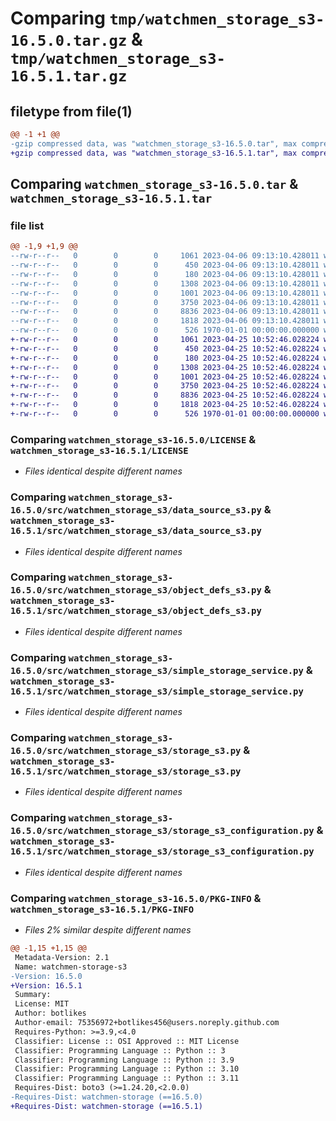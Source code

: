# Comparing `tmp/watchmen_storage_s3-16.5.0.tar.gz` & `tmp/watchmen_storage_s3-16.5.1.tar.gz`

## filetype from file(1)

```diff
@@ -1 +1 @@
-gzip compressed data, was "watchmen_storage_s3-16.5.0.tar", max compression
+gzip compressed data, was "watchmen_storage_s3-16.5.1.tar", max compression
```

## Comparing `watchmen_storage_s3-16.5.0.tar` & `watchmen_storage_s3-16.5.1.tar`

### file list

```diff
@@ -1,9 +1,9 @@
--rw-r--r--   0        0        0     1061 2023-04-06 09:13:10.428011 watchmen_storage_s3-16.5.0/LICENSE
--rw-r--r--   0        0        0      450 2023-04-06 09:13:10.428011 watchmen_storage_s3-16.5.0/pyproject.toml
--rw-r--r--   0        0        0      180 2023-04-06 09:13:10.428011 watchmen_storage_s3-16.5.0/src/watchmen_storage_s3/__init__.py
--rw-r--r--   0        0        0     1308 2023-04-06 09:13:10.428011 watchmen_storage_s3-16.5.0/src/watchmen_storage_s3/data_source_s3.py
--rw-r--r--   0        0        0     1001 2023-04-06 09:13:10.428011 watchmen_storage_s3-16.5.0/src/watchmen_storage_s3/object_defs_s3.py
--rw-r--r--   0        0        0     3750 2023-04-06 09:13:10.428011 watchmen_storage_s3-16.5.0/src/watchmen_storage_s3/simple_storage_service.py
--rw-r--r--   0        0        0     8836 2023-04-06 09:13:10.428011 watchmen_storage_s3-16.5.0/src/watchmen_storage_s3/storage_s3.py
--rw-r--r--   0        0        0     1818 2023-04-06 09:13:10.428011 watchmen_storage_s3-16.5.0/src/watchmen_storage_s3/storage_s3_configuration.py
--rw-r--r--   0        0        0      526 1970-01-01 00:00:00.000000 watchmen_storage_s3-16.5.0/PKG-INFO
+-rw-r--r--   0        0        0     1061 2023-04-25 10:52:46.028224 watchmen_storage_s3-16.5.1/LICENSE
+-rw-r--r--   0        0        0      450 2023-04-25 10:52:46.028224 watchmen_storage_s3-16.5.1/pyproject.toml
+-rw-r--r--   0        0        0      180 2023-04-25 10:52:46.028224 watchmen_storage_s3-16.5.1/src/watchmen_storage_s3/__init__.py
+-rw-r--r--   0        0        0     1308 2023-04-25 10:52:46.028224 watchmen_storage_s3-16.5.1/src/watchmen_storage_s3/data_source_s3.py
+-rw-r--r--   0        0        0     1001 2023-04-25 10:52:46.028224 watchmen_storage_s3-16.5.1/src/watchmen_storage_s3/object_defs_s3.py
+-rw-r--r--   0        0        0     3750 2023-04-25 10:52:46.028224 watchmen_storage_s3-16.5.1/src/watchmen_storage_s3/simple_storage_service.py
+-rw-r--r--   0        0        0     8836 2023-04-25 10:52:46.028224 watchmen_storage_s3-16.5.1/src/watchmen_storage_s3/storage_s3.py
+-rw-r--r--   0        0        0     1818 2023-04-25 10:52:46.028224 watchmen_storage_s3-16.5.1/src/watchmen_storage_s3/storage_s3_configuration.py
+-rw-r--r--   0        0        0      526 1970-01-01 00:00:00.000000 watchmen_storage_s3-16.5.1/PKG-INFO
```

### Comparing `watchmen_storage_s3-16.5.0/LICENSE` & `watchmen_storage_s3-16.5.1/LICENSE`

 * *Files identical despite different names*

### Comparing `watchmen_storage_s3-16.5.0/src/watchmen_storage_s3/data_source_s3.py` & `watchmen_storage_s3-16.5.1/src/watchmen_storage_s3/data_source_s3.py`

 * *Files identical despite different names*

### Comparing `watchmen_storage_s3-16.5.0/src/watchmen_storage_s3/object_defs_s3.py` & `watchmen_storage_s3-16.5.1/src/watchmen_storage_s3/object_defs_s3.py`

 * *Files identical despite different names*

### Comparing `watchmen_storage_s3-16.5.0/src/watchmen_storage_s3/simple_storage_service.py` & `watchmen_storage_s3-16.5.1/src/watchmen_storage_s3/simple_storage_service.py`

 * *Files identical despite different names*

### Comparing `watchmen_storage_s3-16.5.0/src/watchmen_storage_s3/storage_s3.py` & `watchmen_storage_s3-16.5.1/src/watchmen_storage_s3/storage_s3.py`

 * *Files identical despite different names*

### Comparing `watchmen_storage_s3-16.5.0/src/watchmen_storage_s3/storage_s3_configuration.py` & `watchmen_storage_s3-16.5.1/src/watchmen_storage_s3/storage_s3_configuration.py`

 * *Files identical despite different names*

### Comparing `watchmen_storage_s3-16.5.0/PKG-INFO` & `watchmen_storage_s3-16.5.1/PKG-INFO`

 * *Files 2% similar despite different names*

```diff
@@ -1,15 +1,15 @@
 Metadata-Version: 2.1
 Name: watchmen-storage-s3
-Version: 16.5.0
+Version: 16.5.1
 Summary: 
 License: MIT
 Author: botlikes
 Author-email: 75356972+botlikes456@users.noreply.github.com
 Requires-Python: >=3.9,<4.0
 Classifier: License :: OSI Approved :: MIT License
 Classifier: Programming Language :: Python :: 3
 Classifier: Programming Language :: Python :: 3.9
 Classifier: Programming Language :: Python :: 3.10
 Classifier: Programming Language :: Python :: 3.11
 Requires-Dist: boto3 (>=1.24.20,<2.0.0)
-Requires-Dist: watchmen-storage (==16.5.0)
+Requires-Dist: watchmen-storage (==16.5.1)
```


